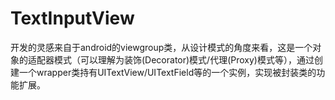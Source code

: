 # TextInputView
开发的灵感来自于android的viewgroup类，从设计模式的角度来看，这是一个对象的适配器模式（可以理解为装饰(Decorator)模式/代理(Proxy)模式等），通过创建一个wrapper类持有UITextView/UITextField等的一个实例，实现被封装类的功能扩展。

